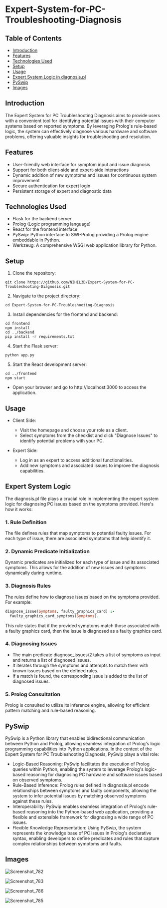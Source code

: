 # Expert-System-for-PC-Troubleshooting-Diagnosis
## Table of Contents

- [Introduction](#introduction)
- [Features](#features)
- [Technologies Used](#technologies-used)
- [Setup](#setup)
- [Usage](#usage)
- [Expert System Logic in diagnosis.pl](#expert-system-logic)
- [PySwip](#pyswip)
- [Images](#images)
## Introduction
The Expert System for PC Troubleshooting Diagnosis aims to provide users with a convenient tool for identifying potential issues with their computer systems based on reported symptoms. By leveraging Prolog's rule-based logic, the system can effectively diagnose various hardware and software problems, offering valuable insights for troubleshooting and resolution.
## Features
- User-friendly web interface for symptom input and issue diagnosis
- Support for both client-side and expert-side interactions
- Dynamic addition of new symptoms and issues for continuous system improvement
- Secure authentication for expert login
- Persistent storage of expert and diagnostic data
## Technologies Used
- Flask for the backend server
- Prolog (Logic programming language)
- React for the frontend interface
- PySwip: Python interface to SWI-Prolog providing a Prolog engine embeddable in Python.
- Werkzeug: A comprehensive WSGI web application library for Python.
## Setup
1. Clone the repository:
  ```
  git clone https://github.com/NIHIL3D/Expert-System-for-PC-Troubleshooting-Diagnosis.git
  ```
2. Navigate to the project directory:
  ```
  cd Expert-System-for-PC-Troubleshooting-Diagnosis
  ```
3. Install dependencies for the frontend and backend:
  ```
  cd frontend
  npm install
  cd ../backend
  pip install -r requirements.txt
  ```
4. Start the Flask server:
  ```
  python app.py
  ```
5. Start the React development server:
  ```
  cd ../frontend
  npm start
  ```
- Open your browser and go to http://localhost:3000 to access the application.
## Usage
- Client Side:
  - Visit the homepage and choose your role as a client.
  - Select symptoms from the checklist and click "Diagnose Issues" to identify potential problems with your PC.
  
- Expert Side:
  - Log in as an expert to access additional functionalities.
  - Add new symptoms and associated issues to improve the diagnosis capabilities.

## Expert System Logic
The diagnosis.pl file plays a crucial role in implementing the expert system logic for diagnosing PC issues based on the symptoms provided. Here's how it works:

### 1. Rule Definition
  The file defines rules that map symptoms to potential faulty issues. For each type of issue, there are associated symptoms that help identify it.
### 2. Dynamic Predicate Initialization
  Dynamic predicates are initialized for each type of issue and its associated symptoms. This allows for the addition of new issues and symptoms dynamically during runtime.
### 3. Diagnosis Rules
  The rules define how to diagnose issues based on the symptoms provided. For example:
  ```prolog
  diagnose_issue(Symptoms, faulty_graphics_card) :-
    faulty_graphics_card_symptoms(Symptoms).
  ```
  This rule states that if the provided symptoms match those associated with a faulty graphics card, then the issue is diagnosed as a faulty graphics card.
### 4. Diagnosing Issues
  - The main predicate diagnose_issues/2 takes a list of symptoms as input and returns a list of diagnosed issues.
  - It iterates through the symptoms and attempts to match them with known issues based on the defined rules.
  - If a match is found, the corresponding issue is added to the list of diagnosed issues.
### 5. Prolog Consultation
  Prolog is consulted to utilize its inference engine, allowing for efficient pattern matching and rule-based reasoning.

## PySwip
PySwip is a Python library that enables bidirectional communication between Python and Prolog, allowing seamless integration of Prolog's logic programming capabilities into Python applications. In the context of the Expert System for PC Troubleshooting Diagnosis, PySwip plays a vital role:
- Logic-Based Reasoning: PySwip facilitates the execution of Prolog queries within Python, enabling the system to leverage Prolog's logic-based reasoning for diagnosing PC hardware and software issues based on observed symptoms.
- Rule-Based Inference: Prolog rules defined in diagnosis.pl encode relationships between symptoms and faulty components, allowing the system to infer potential issues by matching observed symptoms against these rules.
- Interoperability: PySwip enables seamless integration of Prolog's rule-based reasoning into the Python-based web application, providing a flexible and extensible framework for diagnosing a wide range of PC issues.
- Flexible Knowledge Representation: Using PySwip, the system represents the knowledge base of PC issues in Prolog's declarative syntax, enabling developers to define predicates and rules that capture complex relationships between symptoms and faults.


## Images

![Screenshot_782](https://github.com/NIHIL3D/Expert-System-for-PC-Troubleshooting-Diagnosis/assets/117014237/ab4d5603-f417-432a-b75e-01ff61a8675f)


![Screenshot_783](https://github.com/NIHIL3D/Expert-System-for-PC-Troubleshooting-Diagnosis/assets/117014237/8ac7f166-057c-4436-ae4d-67c4bb63e855)


![Screenshot_786](https://github.com/NIHIL3D/Expert-System-for-PC-Troubleshooting-Diagnosis/assets/117014237/b7f6ae31-dab2-48b5-bab5-a6c7c7553a25)


![Screenshot_785](https://github.com/NIHIL3D/Expert-System-for-PC-Troubleshooting-Diagnosis/assets/117014237/bb4ac5d1-b9c0-46b1-b11c-b75f5c47f34a)



